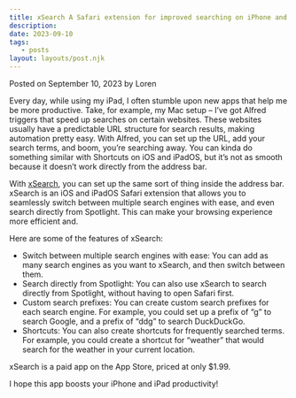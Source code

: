 ```yaml
---
title: xSearch A Safari extension for improved searching on iPhone and iPad
description:
date: 2023-09-10
tags:
   - posts
layout: layouts/post.njk
---
```


Posted on September 10, 2023 by Loren

Every day, while using my iPad, I often stumble upon new apps that help me be more productive. Take, for example, my Mac setup – I’ve got Alfred triggers that speed up searches on certain websites. These websites usually have a predictable URL structure for search results, making automation pretty easy. With Alfred, you can set up the URL, add your search terms, and boom, you’re searching away. You can kinda do something similar with Shortcuts on iOS and iPadOS, but it’s not as smooth because it doesn’t work directly from the address bar.

With [xSearch](https://apps.apple.com/us/app/xsearch-for-safari/id1579902068), you can set up the same sort of thing inside the address bar. xSearch is an iOS and iPadOS Safari extension that allows you to seamlessly switch between multiple search engines with ease, and even search directly from Spotlight. This can make your browsing experience more efficient and.

Here are some of the features of xSearch:

-  Switch between multiple search engines with ease: You can add as many search engines as you want to xSearch, and then switch between them.
-  Search directly from Spotlight: You can also use xSearch to search directly from Spotlight, without having to open Safari first.
-  Custom search prefixes: You can create custom search prefixes for each search engine. For example, you could set up a prefix of “g” to search Google, and a prefix of “ddg” to search DuckDuckGo.
-  Shortcuts: You can also create shortcuts for frequently searched terms. For example, you could create a shortcut for “weather” that would search for the weather in your current location.

xSearch is a paid app on the App Store, priced at only $1.99.

I hope this app boosts your iPhone and iPad productivity!
